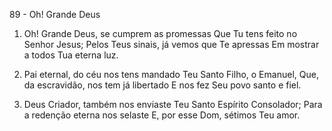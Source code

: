 89 - Oh! Grande Deus

1. Oh! Grande Deus, se cumprem as promessas
   Que Tu tens feito no Senhor Jesus;
   Pelos Teus sinais, já vemos que Te apressas
   Em mostrar a todos Tua eterna luz.

2. Pai eternal, do céu nos tens mandado
   Teu Santo Filho, o Emanuel,
   Que, da escravidão, nos tem já libertado
   E nos fez Seu povo santo e fiel.

3. Deus Criador, também nos enviaste
   Teu Santo Espírito Consolador;
   Para a redenção eterna nos selaste
   E, por esse Dom, sétimos Teu amor.
